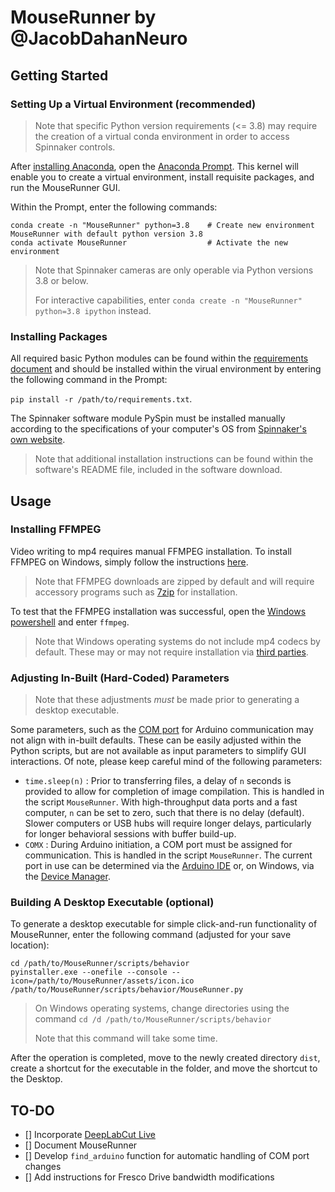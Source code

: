 # MouseRunner by @JacobDahanNeuro

## Getting Started


### Setting Up a Virtual Environment (recommended)

> Note that specific Python version requirements (<= 3.8) may require the creation of a virtual conda environment in order to access Spinnaker controls.

After [installing Anaconda](https://www.anaconda.com/products/individual), open the [Anaconda Prompt](https://docs.anaconda.com/anaconda/user-guide/getting-started/). This kernel will enable you to create a virtual environment, install requisite packages, and run the MouseRunner GUI.

Within the Prompt, enter the following commands:

```
conda create -n "MouseRunner" python=3.8    # Create new environment MouseRunner with default python version 3.8
conda activate MouseRunner                  # Activate the new environment
```

> Note that Spinnaker cameras are only operable via Python versions 3.8 or below.
> 
> For interactive capabilities, enter `conda create -n "MouseRunner" python=3.8 ipython` instead.

### Installing Packages
All required basic Python modules can be found within the [requirements document](requirements.txt) and should be installed within the virual environment by entering the following command in the Prompt: 

```pip install -r /path/to/requirements.txt```.

The Spinnaker software module PySpin must be installed manually according to the specifications of your computer's OS from [Spinnaker's own website](https://www.flir.eu/products/spinnaker-sdk/).

> Note that additional installation instructions can be found within the software's README file, included in the software download.

## Usage

### Installing FFMPEG
Video writing to mp4 requires manual FFMPEG installation. To install FFMPEG on Windows, simply follow the instructions [here](https://www.geeksforgeeks.org/how-to-install-ffmpeg-on-windows/).

> Note that FFMPEG downloads are zipped by default and will require accessory programs such as [7zip](https://www.7-zip.org/download.html) for installation.

To test that the FFMPEG installation was successful, open the [Windows powershell](https://docs.microsoft.com/en-us/powershell/scripting/overview?view=powershell-7.2) and enter `ffmpeg`.

> Note that Windows operating systems do not include mp4 codecs by default. These may or may not require installation via [third parties](http://codecguide.com/download_k-lite_codec_pack_basic.htm).

### Adjusting In-Built (Hard-Coded) Parameters
> Note that these adjustments _must_ be made prior to generating a desktop executable.

Some parameters, such as the [COM port](https://en.wikipedia.org/wiki/COM_(hardware_interface)) for Arduino communication may not align with in-built defaults. These can be easily adjusted within the Python scripts, but are not available as input parameters to simplify GUI interactions. Of note, please keep careful mind of the following parameters:
- `time.sleep(n)` : Prior to transferring files, a delay of `n` seconds is provided to allow for completion of image compilation. This is handled in the script `MouseRunner`. With high-throughput data ports and a fast computer, `n` can be set to zero, such that there is no delay (default). Slower computers or USB hubs will require longer delays, particularly for longer behavioral sessions with buffer build-up.
- `COMX` : During Arduino initiation, a COM port must be assigned for communication. This is handled in the script `MouseRunner`. The current port in use can be determined via the [Arduino IDE](https://support.arduino.cc/hc/en-us/articles/4406856349970-Find-the-port-your-board-is-connected-to) or, on Windows, via the [Device Manager](https://www.mathworks.com/help/supportpkg/arduinoio/ug/find-arduino-port-on-windows-mac-and-linux.html).

### Building A Desktop Executable (optional)

To generate a desktop executable for simple click-and-run functionality of MouseRunner, enter the following command (adjusted for your save location):

```
cd /path/to/MouseRunner/scripts/behavior
pyinstaller.exe --onefile --console --icon=/path/to/MouseRunner/assets/icon.ico /path/to/MouseRunner/scripts/behavior/MouseRunner.py
```

> On Windows operating systems, change directories using the command `cd /d /path/to/MouseRunner/scripts/behavior`
> 
> Note that this command will take some time.

After the operation is completed, move to the newly created directory `dist`, create a shortcut for the executable in the folder, and move the shortcut to the Desktop. 

## TO-DO

- [] Incorporate [DeepLabCut Live](https://github.com/DeepLabCut/DeepLabCut-live)
- [] Document MouseRunner
- [] Develop `find_arduino` function for automatic handling of COM port changes
- [] Add instructions for Fresco Drive bandwidth modifications
